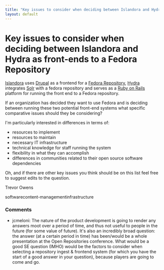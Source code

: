 ```yaml
---
title: "Key issues to consider when deciding between Islandora and Hydra as front-ends to a Fedora Repository"
layout: default
---
```

Key issues to consider when deciding between Islandora and Hydra as front-ends to a Fedora Repository
=====================
[Islandora](http://islandora.ca) uses [Drupal](http://drupal.org/) as a
frontend for a [Fedora Repository](http://fedora-commons.org/),
[Hydra](https://wiki.duraspace.org/display/hydra/The+Hydra+Project)
integrates [Solr](http://lucene.apache.org/solr/) with a fedora
repository and serves as a [Ruby on Rails](http://rubyonrails.org/)
platform for running the front end to a Fedora repository.

If an organization has decided they want to use Fedora and is deciding
between running these two potential front-end systems what specific
comparative issues should they be considering?

I'm particularly interested in differences in terms of:

-   resources to implement
-   resources to maintain
-   necessary IT infrastructure
-   technical knowledge for staff running the system
-   flexibility in what they can accomplish
-   differences in communities related to their open source software
    dependencies

Oh, and if there are other key issues you think should be on this list
feel free to suggest edits to the question.

Trevor Owens

<div class="tags"><span class="tag">software</span><span class="tag">content-management</span><span class="tag">infrastructure</span></div>

### Comments ###
* jcmeloni: The nature of the product development is going to render any answers
moot over a period of time, and thus not useful to people in the future
(for some value of future). It's also an incredibly broad question: the
answer (at a certain period in time) has been/would be a whole
presentation at the Open Repositories conference. What would be a good
SE question (IMHO) would be the factors to consider when selecting a
repository ingest & frontend system (for which you have the start of a
good answer in your question), because players are going to come and go.


